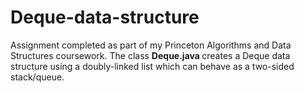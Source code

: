 # Deque-data-structure
Assignment completed as part of my Princeton Algorithms and Data Structures coursework. The class <b> Deque.java </b> creates a Deque data structure using a doubly-linked list which can behave as a two-sided stack/queue. 
